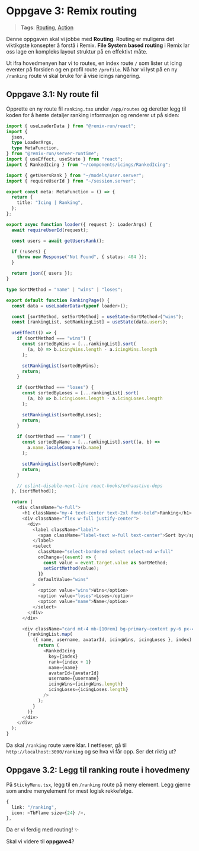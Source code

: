 # Oppgave 3: Remix routing

> **Tags**: [Routing](https://remix.run/docs/en/1.14.3/guides/routing), [Action](https://remix.run/docs/en/1.14.0/route/action)

Denne oppgaven skal vi jobbe med **Routing**. Routing er muligens det viktikgste konsepter å forstå i Remix. **File System based routing** i Remix lar oss lage en kompleks layout struktur på en effektivt måte.

Ut ifra hovedmenyen har vi to routes, en index route `/` som lister ut icing eventer på forsiden og en profil route `/profile`. Nå har vi lyst på en ny `/ranking` route vi skal bruke for å vise icings rangering.

## Oppgave 3.1: Ny route fil

Opprette en ny route fil `ranking.tsx` under `/app/routes` og deretter legg til koden for å hente detaljer ranking informasjon og renderer ut på siden:

```ts
import { useLoaderData } from "@remix-run/react";
import {
  json,
  type LoaderArgs,
  type MetaFunction,
} from "@remix-run/server-runtime";
import { useEffect, useState } from "react";
import { RankedIcing } from "~/components/icings/RankedIcing";

import { getUsersRank } from "~/models/user.server";
import { requireUserId } from "~/session.server";

export const meta: MetaFunction = () => {
  return {
    title: "Icing | Ranking",
  };
};

export async function loader({ request }: LoaderArgs) {
  await requireUserId(request);

  const users = await getUsersRank();

  if (!users) {
    throw new Response("Not Found", { status: 404 });
  }

  return json({ users });
}

type SortMethod = "name" | "wins" | "loses";

export default function RankingPage() {
  const data = useLoaderData<typeof loader>();

  const [sortMethod, setSortMethod] = useState<SortMethod>("wins");
  const [rankingList, setRankingList] = useState(data.users);

  useEffect(() => {
    if (sortMethod === "wins") {
      const sortedByWins = [...rankingList].sort(
        (a, b) => b.icingWins.length - a.icingWins.length
      );

      setRankingList(sortedByWins);
      return;
    }

    if (sortMethod === "loses") {
      const sortedByLoses = [...rankingList].sort(
        (a, b) => b.icingLoses.length - a.icingLoses.length
      );

      setRankingList(sortedByLoses);
      return;
    }

    if (sortMethod === "name") {
      const sortedByName = [...rankingList].sort((a, b) =>
        a.name.localeCompare(b.name)
      );

      setRankingList(sortedByName);
      return;
    }

    // eslint-disable-next-line react-hooks/exhaustive-deps
  }, [sortMethod]);

  return (
    <div className="w-full">
      <h1 className="my-4 text-center text-2xl font-bold">Ranking</h1>
      <div className="flex w-full justify-center">
        <div>
          <label className="label">
            <span className="label-text w-full text-center">Sort by</span>
          </label>
          <select
            className="select-bordered select select-md w-full"
            onChange={(event) => {
              const value = event.target.value as SortMethod;
              setSortMethod(value);
            }}
            defaultValue="wins"
          >
            <option value="wins">Wins</option>
            <option value="loses">Loses</option>
            <option value="name">Name</option>
          </select>
        </div>
      </div>

      <div className="card mt-4 mb-[10rem] bg-primary-content py-6 px-4 shadow-lg">
        {rankingList.map(
          ({ name, username, avatarId, icingWins, icingLoses }, index) => {
            return (
              <RankedIcing
                key={index}
                rank={index + 1}
                name={name}
                avatarId={avatarId}
                username={username}
                icingWins={icingWins.length}
                icingLoses={icingLoses.length}
              />
            );
          }
        )}
      </div>
    </div>
  );
}
```

Da skal `/ranking` route være klar. I nettleser, gå til `http://localhost:3000/ranking` og se hva vi får opp. Ser det riktig ut?

## Oppgave 3.2: Legg til ranking route i hovedmeny

På `StickyMenu.tsx`, legg til en `/ranking` route på meny element. Legg gjerne som andre menyelement for mest logisk rekkefølge.

```ts
{
  link: "/ranking",
  icon: <TbFlame size={24} />,
},
```

Da er vi ferdig med routing! ✨

Skal vi videre til **oppgave4**?
